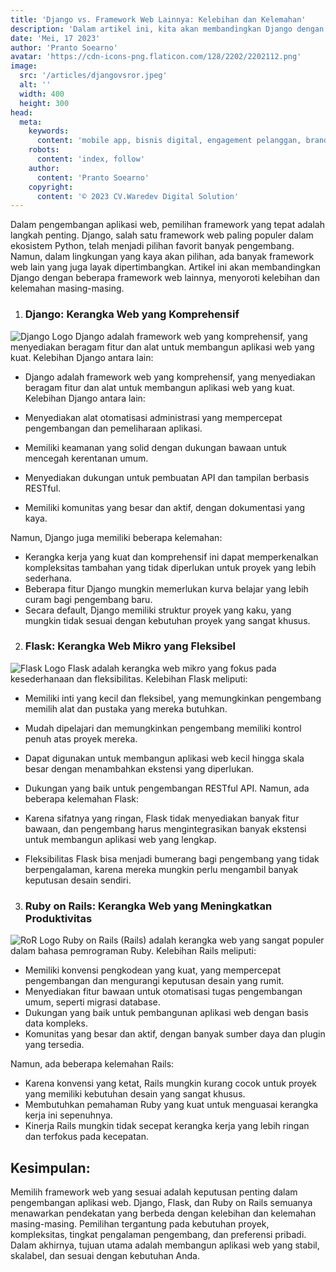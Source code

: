 ```yaml
---
title: 'Django vs. Framework Web Lainnya: Kelebihan dan Kelemahan'
description: 'Dalam artikel ini, kita akan membandingkan Django dengan beberapa framework web lainnya dan mengungkap kelebihan dan kelemahan masing-masing. Django, yang merupakan salah satu framework web paling populer dalam ekosistem Python, menawarkan fitur dan alat yang kuat untuk pengembangan aplikasi web. Namun, artikel ini tidak hanya akan membahas Django, tetapi juga akan melibatkan dua framework web lain yang patut dipertimbangkan: Flask dan Ruby on Rails.'
date: 'Mei, 17 2023'
author: 'Pranto Soearno'
avatar: 'https://cdn-icons-png.flaticon.com/128/2202/2202112.png'
image:
  src: '/articles/djangovsror.jpeg'
  alt: ''
  width: 400
  height: 300
head:
  meta:
    keywords:
      content: 'mobile app, bisnis digital, engagement pelanggan, branding, penjualan, kepuasan pelanggan, efisiensi bisnis'
    robots: 
      content: 'index, follow'
    author:
      content: 'Pranto Soearno'
    copyright:
      content: '© 2023 CV.Waredev Digital Solution'
---
```


Dalam pengembangan aplikasi web, pemilihan framework yang tepat adalah langkah penting. Django, salah satu framework web paling populer dalam ekosistem Python, telah menjadi pilihan favorit banyak pengembang. Namun, dalam lingkungan yang kaya akan pilihan, ada banyak framework web lain yang juga layak dipertimbangkan. Artikel ini akan membandingkan Django dengan beberapa framework web lainnya, menyoroti kelebihan dan kelemahan masing-masing.

1. ### Django: Kerangka Web yang Komprehensif
![Django Logo](https://blog.knoldus.com/wp-content/uploads/2020/06/python-django.png)
Django adalah framework web yang komprehensif, yang menyediakan beragam fitur dan alat untuk membangun aplikasi web yang kuat. Kelebihan Django antara lain:

  - Django adalah framework web yang komprehensif, yang menyediakan beragam fitur dan alat untuk membangun aplikasi web yang kuat. Kelebihan Django antara lain:

  - Menyediakan alat otomatisasi administrasi yang mempercepat pengembangan dan pemeliharaan aplikasi.

+ Memiliki keamanan yang solid dengan dukungan bawaan untuk mencegah kerentanan umum.


+ Menyediakan dukungan untuk pembuatan API dan tampilan berbasis RESTful.

+ Memiliki komunitas yang besar dan aktif, dengan dokumentasi yang kaya.


Namun, Django juga memiliki beberapa kelemahan:

+ Kerangka kerja yang kuat dan komprehensif ini dapat memperkenalkan kompleksitas tambahan yang tidak diperlukan untuk proyek yang lebih sederhana.
+ Beberapa fitur Django mungkin memerlukan kurva belajar yang lebih curam bagi pengembang baru.
+ Secara default, Django memiliki struktur proyek yang kaku, yang mungkin tidak sesuai dengan kebutuhan proyek yang sangat khusus.

2. ### Flask: Kerangka Web Mikro yang Fleksibel
![Flask Logo](https://res.cloudinary.com/practicaldev/image/fetch/s--JNhebXJ1--/c_limit%2Cf_auto%2Cfl_progressive%2Cq_auto%2Cw_880/https://thepracticaldev.s3.amazonaws.com/i/5ypemv5n1l7e4vcc2ps8.JPG)
Flask adalah kerangka web mikro yang fokus pada kesederhanaan dan fleksibilitas. Kelebihan Flask meliputi:

+ Memiliki inti yang kecil dan fleksibel, yang memungkinkan pengembang memilih alat dan pustaka yang mereka butuhkan.
+ Mudah dipelajari dan memungkinkan pengembang memiliki kontrol penuh atas proyek mereka.
+ Dapat digunakan untuk membangun aplikasi web kecil hingga skala besar dengan menambahkan ekstensi yang diperlukan.
+ Dukungan yang baik untuk pengembangan RESTful API.
Namun, ada beberapa kelemahan Flask:

+ Karena sifatnya yang ringan, Flask tidak menyediakan banyak fitur bawaan, dan pengembang harus mengintegrasikan banyak ekstensi untuk membangun aplikasi web yang lengkap.
+ Fleksibilitas Flask bisa menjadi bumerang bagi pengembang yang tidak berpengalaman, karena mereka mungkin perlu mengambil banyak keputusan desain sendiri.

3. ### Ruby on Rails: Kerangka Web yang Meningkatkan Produktivitas
![RoR Logo](https://encrypted-tbn0.gstatic.com/images?q=tbn:ANd9GcQvZNgUkQNfbdTdRiAongsvUpZ6mvA9xCPMGg&usqp=CAU)
Ruby on Rails (Rails) adalah kerangka web yang sangat populer dalam bahasa pemrograman Ruby. Kelebihan Rails meliputi:

+ Memiliki konvensi pengkodean yang kuat, yang mempercepat pengembangan dan mengurangi keputusan desain yang rumit.
+ Menyediakan fitur bawaan untuk otomatisasi tugas pengembangan umum, seperti migrasi database.
+ Dukungan yang baik untuk pembangunan aplikasi web dengan basis data kompleks.
+ Komunitas yang besar dan aktif, dengan banyak sumber daya dan plugin yang tersedia.

Namun, ada beberapa kelemahan Rails:

+ Karena konvensi yang ketat, Rails mungkin kurang cocok untuk proyek yang memiliki kebutuhan desain yang sangat khusus.
+ Membutuhkan pemahaman Ruby yang kuat untuk menguasai kerangka kerja ini sepenuhnya.
+ Kinerja Rails mungkin tidak secepat kerangka kerja yang lebih ringan dan terfokus pada kecepatan.

## Kesimpulan:
Memilih framework web yang sesuai adalah keputusan penting dalam pengembangan aplikasi web. Django, Flask, dan Ruby on Rails semuanya menawarkan pendekatan yang berbeda dengan kelebihan dan kelemahan masing-masing. Pemilihan tergantung pada kebutuhan proyek, kompleksitas, tingkat pengalaman pengembang, dan preferensi pribadi. Dalam akhirnya, tujuan utama adalah membangun aplikasi web yang stabil, skalabel, dan sesuai dengan kebutuhan Anda.